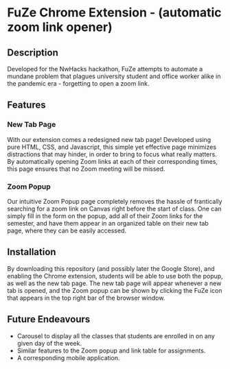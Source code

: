 
# FuZe Chrome Extension - (automatic zoom link opener)

## Description
Developed for the NwHacks hackathon, FuZe attempts to automate a mundane problem that plagues university student and office worker alike in the pandemic era - forgetting to open a zoom link.

## Features

### New Tab Page
With our extension comes a redesigned new tab page! Developed using pure HTML, CSS, and Javascript, this simple yet effective page minimizes distractions that may hinder, in order to bring to focus what really matters. By automatically opening Zoom links at each of their corresponding times, this page ensures that no Zoom meeting will be missed.

### Zoom Popup
Our intuitive Zoom Popup page completely removes the hassle of frantically searching for a zoom link on Canvas right before the start of class. One can simply fill in the form on the popup, add all of their Zoom links for the semester, and have them appear in an organized table on their new tab page, where they can be easily accessed.


## Installation
By downloading this repository (and possibly later the Google Store), and enabling the Chrome extension, students will be able to use both the popup, as well as the new tab page. The new tab page will appear whenever a new tab is opened, and the Zoom popup can be shown by clicking the FuZe icon that appears in the top right bar of the browser window.


## Future Endeavours
  - Carousel to display all the classes that students are enrolled in on any given day of the week.
  - Similar features to the Zoom popup and link table for assignments.
  - A corresponding mobile application.
